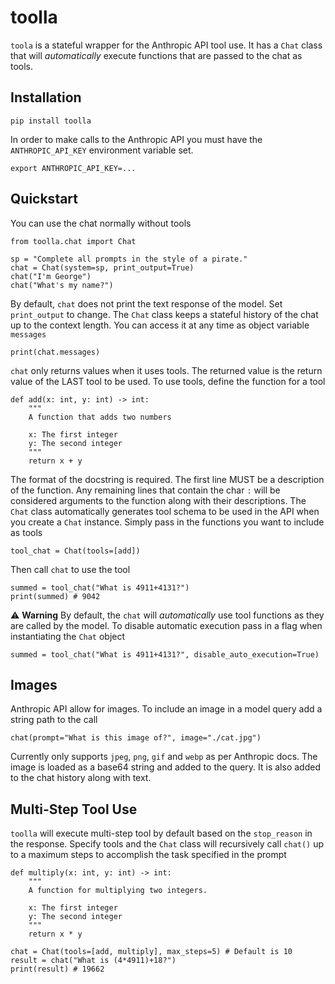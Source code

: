 # toolla

`toola` is a stateful wrapper for the Anthropic API tool use.  It has a `Chat` class that will <i>automatically</i> execute functions that are passed to the chat as tools.  

## Installation
```
pip install toolla
```
In order to make calls to the Anthropic API you must have the `ANTHROPIC_API_KEY` environment variable set.
```
export ANTHROPIC_API_KEY=...
```

## Quickstart
You can use the chat normally without tools
```
from toolla.chat import Chat

sp = "Complete all prompts in the style of a pirate."
chat = Chat(system=sp, print_output=True)
chat("I'm George")
chat("What's my name?")
```
By default, `chat` does not print the text response of the model.  Set `print_output` to change. The `Chat` class keeps a stateful history of the chat up to the context length.  You can access it at any time as object variable `messages`
```
print(chat.messages)
```
`chat` only returns values when it uses tools.  The returned value is the return value of the LAST tool to be used. To use tools, define the function for a tool
```
def add(x: int, y: int) -> int:
    """
    A function that adds two numbers

    x: The first integer
    y: The second integer
    """
    return x + y
```
The format of the docstring is required.  The first line MUST be a description of the function.  Any remaining lines that contain the char `:` will be considered arguments to the function along with their descriptions.  The `Chat` class automatically generates tool schema to be used in the API when you create a `Chat` instance.  Simply pass in the functions you want to include as tools
```
tool_chat = Chat(tools=[add])
```
Then call `chat` to use the tool
```
summed = tool_chat("What is 4911+4131?")
print(summed) # 9042
```
⚠️ **Warning**
By default, the `chat` will <i>automatically</i> use tool functions as they are called by the model.  To disable automatic execution pass in a flag when instantiating the `Chat` object
```
summed = tool_chat("What is 4911+4131?", disable_auto_execution=True)
```

## Images
Anthropic API allow for images.  To include an image in a model query add a string path to the call
```
chat(prompt="What is this image of?", image="./cat.jpg")
```
Currently only supports `jpeg`, `png`, `gif` and `webp` as per Anthropic docs.  The image is loaded as a base64 string and added to the query.  It is also added to the chat history along with text.

## Multi-Step Tool Use
`toolla` will execute multi-step tool by default based on the `stop_reason` in the response.  Specify  tools and the `Chat` class will recursively call `chat()` up to a maximum steps to accomplish the task specified in the prompt
```
def multiply(x: int, y: int) -> int:
    """
    A function for multiplying two integers.

    x: The first integer
    y: The second integer
    """
    return x * y

chat = Chat(tools=[add, multiply], max_steps=5) # Default is 10
result = chat("What is (4*4911)+18?")
print(result) # 19662
```
